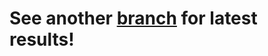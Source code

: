 # See another [branch](https://github.com/Eversee22/yolov1-pytorch//tree/exp1-loss) for latest results!
